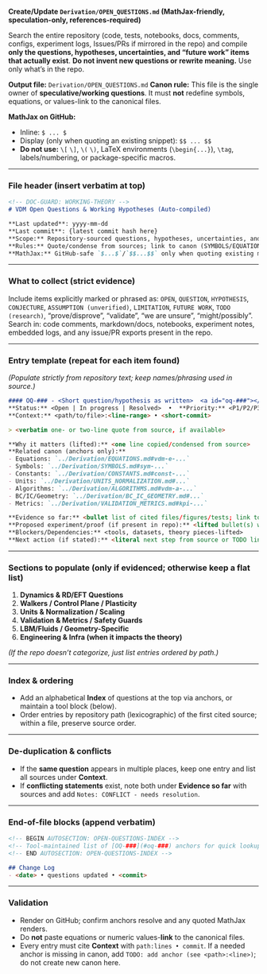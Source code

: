 **Create/Update `Derivation/OPEN_QUESTIONS.md` (MathJax-friendly, speculation-only, references-required)**

Search the entire repository (code, tests, notebooks, docs, comments, configs, experiment logs, Issues/PRs if mirrored in the repo) and compile **only the questions, hypotheses, uncertainties, and “future work” items that actually exist**. **Do not invent new questions or rewrite meaning.** Use only what’s in the repo.

**Output file:** `Derivation/OPEN_QUESTIONS.md`
**Canon rule:** This file is the single owner of **speculative/working questions**. It must **not** redefine symbols, equations, or values-link to the canonical files.

**MathJax on GitHub:**

* Inline: `$ ... $`
* Display (only when quoting an existing snippet): `$$ ... $$`
* **Do not use:** `\[` `\]`, `\(` `\)`, LaTeX environments (`\begin{...}`), `\tag`, labels/numbering, or package-specific macros.

---

### File header (insert verbatim at top)

```markdown
<!-- DOC-GUARD: WORKING-THEORY -->
# VDM Open Questions & Working Hypotheses (Auto-compiled)

**Last updated**: yyyy-mm-dd 
**Last commit**: {latest commit hash here}
**Scope:** Repository-sourced questions, hypotheses, uncertainties, and “future work” items.  
**Rules:** Quote/condense from sources; link to canon (SYMBOLS/EQUATIONS/CONSTANTS/UNITS/ALGORITHMS/BC_IC/VALIDATION). Do not restate math or numbers here.  
**MathJax:** GitHub-safe `$...$`/`$$...$$` only when quoting existing math.
```

---

### What to collect (strict evidence)

Include items explicitly marked or phrased as: `OPEN`, `QUESTION`, `HYPOTHESIS`, `CONJECTURE`, `ASSUMPTION (unverified)`, `LIMITATION`, `FUTURE WORK`, `TODO (research)`, “prove/disprove”, “validate”, “we are unsure”, “might/possibly”.
Search in: code comments, markdown/docs, notebooks, experiment notes, embedded logs, and any issue/PR exports present in the repo.

---

### Entry template (repeat for each item found)

*(Populate strictly from repository text; keep names/phrasing used in source.)*

```markdown
#### OQ-### - <Short question/hypothesis as written>  <a id="oq-###"></a>
**Status:** <Open | In progress | Resolved>  •  **Priority:** <P1/P2/P3 if present>  •  **Owner:** <name/handle if present>  
**Context:** <path/to/file>:<line-range> • <short-commit>

> <verbatim one- or two-line quote from source, if available>

**Why it matters (lifted):** <one line copied/condensed from source>  
**Related canon (anchors only):**  
- Equations: `../Derivation/EQUATIONS.md#vdm-e-...`  
- Symbols: `../Derivation/SYMBOLS.md#sym-...`  
- Constants: `../Derivation/CONSTANTS.md#const-...`  
- Units: `../Derivation/UNITS_NORMALIZATION.md#...`  
- Algorithms: `../Derivation/ALGORITHMS.md#vdm-a-...`  
- BC/IC/Geometry: `../Derivation/BC_IC_GEOMETRY.md#...`  
- Metrics: `../Derivation/VALIDATION_METRICS.md#kpi-...`

**Evidence so far:** <bullet list of cited files/figures/tests; link to `DATA_PRODUCTS.md#data-...` if applicable>  
**Proposed experiment/proof (if present in repo):** <lifted bullet(s) with links; no new steps>  
**Blockers/Dependencies:** <tools, datasets, theory pieces-lifted>  
**Next action (if stated):** <literal next step from source or TODO line>
```

---

### Sections to populate (only if evidenced; otherwise keep a flat list)

1. **Dynamics & RD/EFT Questions**
2. **Walkers / Control Plane / Plasticity**
3. **Units & Normalization / Scaling**
4. **Validation & Metrics / Safety Guards**
5. **LBM/Fluids / Geometry-Specific**
6. **Engineering & Infra (when it impacts the theory)**

*(If the repo doesn’t categorize, just list entries ordered by path.)*

---

### Index & ordering

* Add an alphabetical **Index** of questions at the top via anchors, or maintain a tool block (below).
* Order entries by repository path (lexicographic) of the first cited source; within a file, preserve source order.

---

### De-duplication & conflicts

* If the **same question** appears in multiple places, keep one entry and list all sources under **Context**.
* If **conflicting statements** exist, note both under **Evidence so far** with sources and add `Notes: CONFLICT - needs resolution`.

---

### End-of-file blocks (append verbatim)

```markdown
<!-- BEGIN AUTOSECTION: OPEN-QUESTIONS-INDEX -->
<!-- Tool-maintained list of [OQ-###](#oq-###) anchors for quick lookup -->
<!-- END AUTOSECTION: OPEN-QUESTIONS-INDEX -->

## Change Log
- <date> • questions updated • <commit>
```

---

### Validation

* Render on GitHub; confirm anchors resolve and any quoted MathJax renders.
* Do **not** paste equations or numeric values-**link** to the canonical files.
* Every entry must cite **Context** with `path:lines • commit`. If a needed anchor is missing in canon, add `TODO: add anchor (see <path>:<line>)`; do not create new canon here.
